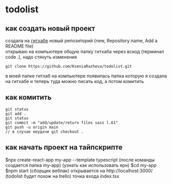 # todolist

## как создать новый проект

создала на [гитхабе](https://github.com/KseniaRazheva?tab=repositories) новый репозиторий (new, Repository name, Add a README file)<br>
открываю на компьютере общую папку гитхаба через вскод (терминал code .), надо стянуть изменения

```
git clone https://github.com/KseniaRazheva/todolist.git
```

в моей папке гитхаб на компьютере появилась папка которую я создала на гитхабе и теперь туда можно писать код, а потом комитить

## как комитить
```
git status 
git add . 
git status 
git commit -m "add/update/return files sass l.61" 
git push -u origin main
// в случае неудачи git checkout .
```

## как начать проект на тайпскрипте 
$npx create-react-app my-app --template typescript
(после команды создается папка my-app)
(узнать как использовать ярн)
$cd my-app
$npm start
(сборщик вебпак)
открывается на http://localhost:3000/
(todolist будет похож на trello)
точка входа index.tsx
